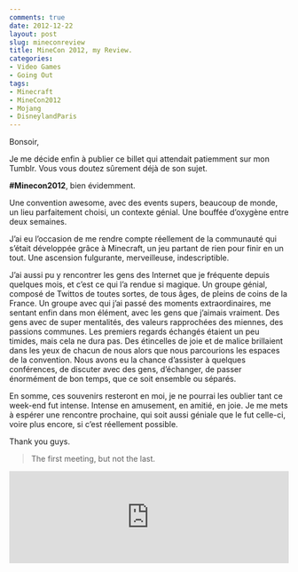 ```yaml
---
comments: true
date: 2012-12-22
layout: post
slug: mineconreview
title: MineCon 2012, my Review.
categories: 
- Video Games
- Going Out
tags: 
- Minecraft
- MineCon2012
- Mojang
- DisneylandParis
---
```

<!-- PHOTO 1 -->

Bonsoir,

Je me décide enfin à publier ce billet qui attendait patiemment sur mon Tumblr. Vous vous doutez sûrement déjà de son sujet.

**#Minecon2012**, bien évidemment.

Une convention awesome, avec des events supers, beaucoup de monde, un lieu parfaitement choisi, un contexte génial. Une bouffée d’oxygène entre deux semaines.

J’ai eu l’occasion de me rendre compte réellement de la communauté qui s’était développée grâce à Minecraft, un jeu partant de rien pour finir en un tout. Une ascension fulgurante, merveilleuse, indescriptible. 

J’ai aussi pu y rencontrer les gens des Internet que je fréquente depuis quelques mois, et c’est ce qui l’a rendue si magique. Un groupe génial, composé de Twittos de toutes sortes, de tous âges, de pleins de coins de la France. Un groupe avec qui j’ai passé des moments extraordinaires, me sentant enfin dans mon élément, avec les gens que j’aimais vraiment. Des gens avec de super mentalités, des valeurs rapprochées des miennes, des passions communes. Les premiers regards échangés étaient un peu timides, mais cela ne dura pas. Des étincelles de joie et de malice brillaient dans les yeux de chacun de nous alors que nous parcourions les espaces de la convention. Nous avons eu la chance d’assister à quelques conférences, de discuter avec des gens, d’échanger, de passer énormément de bon temps, que ce soit ensemble ou séparés. 

En somme, ces souvenirs resteront en moi, je ne pourrai les oublier tant ce week-end fut intense. Intense en amusement, en amitié, en joie. Je me mets à espérer une rencontre prochaine, qui soit aussi géniale que le fut celle-ci, voire plus encore, si c’est réellement possible.

Thank you guys. 
> The first meeting, but not the last.

<p><iframe frameborder="no" height="166" scrolling="no" src="http://w.soundcloud.com/player/?url=http%3A%2F%2Fapi.soundcloud.com%2Ftracks%2F38269627&amp;auto_play=false&amp;show_artwork=false&amp;color=4c4845" width="100%"></iframe></p>